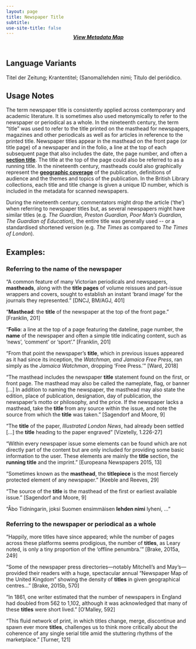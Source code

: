 ```yaml
---
layout: page
title: Newspaper Title
subtitle:  
use-site-title: false
---
```


<h4 style="text-align:center;font-style:italic;margin-top:-20px;margin-bottom:50px;"><a href="../../maps/newspaper-title">View Metadata Map</a></h4>

## Language Variants

Titel der Zeitung; Krantentitel; (Sanoma)lehden nimi; Título del
periódico.

## Usage Notes

The term newspaper title is consistently applied across contemporary and
academic literature. It is sometimes also used metonymically to refer to
the newspaper or periodical as a whole. In the nineteenth century, the
term “title” was used to refer to the title printed on the masthead
for newspapers, magazines and other periodicals as well as for articles
in reference to the printed title. Newspaper titles appear in the
masthead on the front page (or title page) of a newspaper and in the
folio, a line at the top of each subsequent page that also includes
the date, the page number, and often a [**section title**](../section-heading). The title at
the top of the page could also be referred to as a running title. In
the nineteenth century, mastheads could also graphically represent the
[**geographic coverage**](../place-of-publication) of the publication, definitions of audience and
the themes and topics of the publication. In the British Library
collections, each title and title change is given a unique ID number,
which is included in the metadata for scanned newspapers.

During the nineteenth century, commentators might drop the article
(‘the’) when referring to newspaper titles but, as several
newspapers might have similar titles (e.g. *The Guardian, Preston
Guardian, Poor Man’s Guardian, The Guardian of Education*), the entire
title was generally used -- or a standardised shortened version (e.g.
*The Times* as compared to *The Times of London*).

## Examples:

### Referring to the name of the newspaper

“A common feature of many Victorian periodicals and newspapers,
    **mastheads**, along with the **title pages** of volume reissues and
    part-issue wrappers and covers, sought to establish an instant
    ‘brand image’ for the journals they represented.” \[DNCJ, BM/AGJ,
    401\]

“**Masthead**: the **title** of the newspaper at the top of the
    front page.” \[Franklin, 201\]

“**Folio**: a line at the top of a page featuring the dateline, page
    number, the **name** of the newspaper and often a simple title
    indicating content, such as ‘news’, ‘comment’ or ‘sport’.”
    \[Franklin, 201\]

“From that point the newspaper’s **title**, which in previous issues
    appeared as it had since its inception, the *Watchman, and Jamaica
    Free Press*, ran simply as the *Jamaica Watchman*, dropping ‘Free
    Press.’” \[Ward, 2018\]

“The masthead includes the newspaper **title** statement found on
    the first, or front page. The masthead may also be called the
    nameplate, flag, or banner \[…\] In addition to naming the
    newspaper, the masthead may also state the edition, place of
    publication, designation, day of publication, the newspaper’s motto
    or philosophy, and the price. If the newspaper lacks a masthead,
    take the **title** from any source within the issue, and note the
    source from which the **title** was taken.” \[Sagendorf and Moore,
    9\]

“The **title** of the paper, *Illustrated London News*, had already
    been settled \[…\] the **title** heading to the paper engraved”
    \[Vizetelly, 1.226-27\]

“Within every newspaper issue some elements can be found which are
    not directly part of the content but are only included for providing
    some basic information to the user. These elements are mainly the
    **title** section, the **running title** and the imprint.”
    \[Europeana Newspapers 2015, 13\]

“Sometimes known as the **masthead**, the **titlepiece** is the most
    fiercely protected element of any newspaper.” \[Keeble and Reeves,
    29\]

“The source of the **title** is the masthead of the first or
    earliest available issue.” \[Sagendorf and Moore, 9\]

“Åbo Tidningarin, joksi Suomen ensimmäisen **lehden nimi** lyheni,
    …”

### Referring to the newspaper or periodical as a whole

“Happily, more titles have since appeared; while the number of pages
    across these platforms seems prodigious, the number of **titles**,
    as Leary noted, is only a tiny proportion of the ‘offline
    penumbra.’” \[Brake, 2015a, 249\]

“Some of the newspaper press directories—notably Mitchell’s and
    May’s—provided their readers with a huge, spectacular annual
    “Newspaper Map of the United Kingdom” showing the density of
    **titles** in given geographical centres…” \[Brake, 2015b, 570\]

“In 1861, one writer estimated that the number of newspapers in
    England had doubled from 562 to 1,102, although it was acknowledged
    that many of these **titles** were short lived.” \[O’Malley, 592\]

“This fluid network of print, in which titles change, merge,
    discontinue and spawn ever more **titles**, challenges us to think
    more critically about the coherence of any single serial title amid
    the stuttering rhythms of the marketplace.” \[Turner, 121\]

